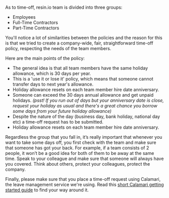 As to time-off, resin.io team is divided into three groups: 
* Employees
* Full-Time Contractors
* Part-Time Contractors

You'll notice a lot of similarities between the policies and the reason for this is that we tried to create a company-wide, fair, straightforward time-off policy, respecting the needs of the team members.

Here are the main points of the policy:
* The general idea is that all team members have the same holiday allowance, which is 30 days per year.
* This is a 'use it or lose it' policy, which means that someone cannot transfer days to next year's allowance.
* Holiday allowance resets on each team member hire date anniversary.
* Someone can exceed the 30 days annual allowance and get unpaid holidays. _(psst! If you run out of days but your anniversary date is close, request your holiday as usual and there's a great chance you borrow some days from your future holiday allowance)_
* Despite the nature of the day (business day, bank holiday, national day etc) a time-off request has to be submitted.
* Holiday allowance resets on each team member hire date anniversary.

Regardless the group that you fall in, it’s really important that whenever you want to take some days off, you first check with the team and make sure that someone has got your back. For example, if a team consists of 2 people, it won’t be a good idea for both of them to be away at the same time. Speak to your colleague and make sure that someone will always have you covered. Think about others, protect your colleagues, protect the company.

Finally, please make sure that you place a time-off request using Calamari, the leave management service we're using.
Read this [short Calamari getting started guide](https://docs.google.com/a/resin.io/document/d/1tSKx8T78QFJMOzXrqIKcN7lwEPM41VbBG7B_ILEOkBQ/edit?usp=sharing) to find your way around it.